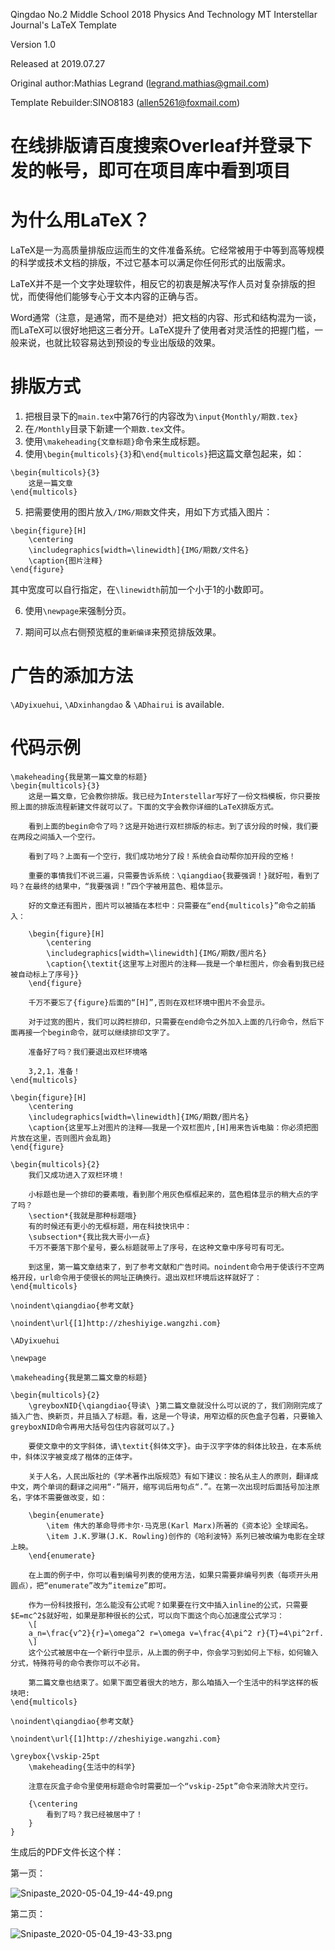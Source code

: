 Qingdao No.2 Middle School 2018 Physics And Technology MT Interstellar Journal's LaTeX Template

Version 1.0

Released at 2019.07.27

Original author:Mathias Legrand (legrand.mathias@gmail.com) 

Template Rebuilder:SINO8183 (allen5261@foxmail.com)


# 在线排版请百度搜索Overleaf并登录下发的帐号，即可在项目库中看到项目

# 为什么用LaTeX？

LaTeX是一为高质量排版应运而生的文件准备系统。它经常被用于中等到高等规模的科学或技术文档的排版，不过它基本可以满足你任何形式的出版需求。

LaTeX并不是一个文字处理软件，相反它的初衷是解决写作人员对复杂排版的担忧，而使得他们能够专心于文本内容的正确与否。

Word通常（注意，是通常，而不是绝对）把文档的内容、形式和结构混为一谈，而LaTeX可以很好地把这三者分开。LaTeX提升了使用者对灵活性的把握门槛，一般来说，也就比较容易达到预设的专业出版级的效果。


# 排版方式
1. 把根目录下的```main.tex```中第76行的内容改为```\input{Monthly/期数.tex}```
2. 在```/Monthly```目录下新建一个```期数.tex```文件。
3. 使用```\makeheading{文章标题}```命令来生成标题。
4. 使用```\begin{multicols}{3}```和```\end{multicols}```把这篇文章包起来，如：
```
\begin{multicols}{3}
    这是一篇文章
\end{multicols}
```
5. 把需要使用的图片放入```/IMG/期数```文件夹，用如下方式插入图片：
```
\begin{figure}[H]
    \centering
    \includegraphics[width=\linewidth]{IMG/期数/文件名}
    \caption{图片注释}
\end{figure}
```
其中宽度可以自行指定，在```\linewidth```前加一个小于1的小数即可。

6. 使用```\newpage```来强制分页。

7. 期间可以点右侧预览框的```重新编译```来预览排版效果。

# 广告的添加方法
```\ADyixuehui```, ```\ADxinhangdao``` & ```\ADhairui``` is available.

# 代码示例
```
\makeheading{我是第一篇文章的标题}
\begin{multicols}{3}
    这是一篇文章，它会教你排版。我已经为Interstellar写好了一份文档模板，你只要按照上面的排版流程新建文件就可以了。下面的文字会教你详细的LaTeX排版方式。
    
    看到上面的begin命令了吗？这是开始进行双栏排版的标志。到了该分段的时候，我们要在两段之间插入一个空行。
    
    看到了吗？上面有一个空行，我们成功地分了段！系统会自动帮你加开段的空格！
    
    重要的事情我们不说三遍，只需要告诉系统：\qiangdiao{我要强调！}就好啦，看到了吗？在最终的结果中，“我要强调！”四个字被用蓝色、粗体显示。
    
    好的文章还有图片，图片可以被插在本栏中：只需要在“end{multicols}”命令之前插入：
    
    \begin{figure}[H]
        \centering
        \includegraphics[width=\linewidth]{IMG/期数/图片名}
        \caption{\textit{这里写上对图片的注释——我是一个单栏图片，你会看到我已经被自动标上了序号}}
    \end{figure}
    
    千万不要忘了{figure}后面的“[H]”,否则在双栏环境中图片不会显示。
    
    对于过宽的图片，我们可以跨栏排印，只需要在end命令之外加入上面的几行命令，然后下面再接一个begin命令，就可以继续排印文字了。
    
    准备好了吗？我们要退出双栏环境咯
    
    3,2,1，准备！
\end{multicols}
    
\begin{figure}[H]
    \centering
    \includegraphics[width=\linewidth]{IMG/期数/图片名}
    \caption{这里写上对图片的注释——我是一个双栏图片,[H]用来告诉电脑：你必须把图片放在这里，否则图片会乱跑}
\end{figure}
    
\begin{multicols}{2}
    我们又成功进入了双栏环境！
    
    小标题也是一个排印的要素哦，看到那个用灰色框框起来的，蓝色粗体显示的稍大点的字了吗？
    \section*{我就是那种标题哦}
    有的时候还有更小的无框标题，用在科技快讯中：
    \subsection*{我比我大哥小一点}
    千万不要落下那个星号，要么标题就带上了序号，在这种文章中序号可有可无。
    
    到这里，第一篇文章结束了，到了参考文献和广告时间。noindent命令用于使该行不空两格开段，url命令用于使很长的网址正确换行。退出双栏环境后这样就好了：
\end{multicols}

\noindent\qiangdiao{参考文献}

\noindent\url{[1]http://zheshiyige.wangzhi.com}

\ADyixuehui

\newpage

\makeheading{我是第二篇文章的标题}

\begin{multicols}{2}
    \greyboxNID{\qiangdiao{导读\ }第二篇文章就没什么可以说的了，我们刚刚完成了插入广告、换新页，并且插入了标题。看，这是一个导读，用窄边框的灰色盒子包着，只要输入greyboxNID命令再用大括号包住内容就可以了。}
    
    要使文章中的文字斜体，请\textit{斜体文字}。由于汉字字体的斜体比较丑，在本系统中，斜体汉字被变成了楷体的正体字。
    
    关于人名，人民出版社的《学术著作出版规范》有如下建议：按名从主人的原则，翻译成中文，两个单词的翻译之间用“·”隔开，缩写词后用句点“.”。在第一次出现时后面括号加注原名，字体不需要做改变，如：
    
    \begin{enumerate}
        \item 伟大的革命导师卡尔·马克思(Karl Marx)所著的《资本论》全球闻名。
        \item J.K.罗琳(J.K. Rowling)创作的《哈利波特》系列已被改编为电影在全球上映。
    \end{enumerate}
    
    在上面的例子中，你可以看到编号列表的使用方法，如果只需要非编号列表（每项开头用圆点），把“enumerate”改为“itemize”即可。
    
    作为一份科技报刊，怎么能没有公式呢？如果要在行文中插入inline的公式，只需要$E=mc^2$就好啦，如果是那种很长的公式，可以向下面这个向心加速度公式学习：
    \[
    a_n=\frac{v^2}{r}=\omega^2 r=\omega v=\frac{4\pi^2 r}{T}=4\pi^2rf.
    \]
    这个公式被居中在一个新行中显示，从上面的例子中，你会学习到如何上下标，如何输入分式，特殊符号的命令表你可以不必背。
    
    第二篇文章也结束了。如果下面空着很大的地方，那么咱插入一个生活中的科学这样的板块吧:
\end{multicols}

\noindent\qiangdiao{参考文献}

\noindent\url{[1]http://zheshiyige.wangzhi.com}

\greybox{\vskip-25pt
    \makeheading{生活中的科学}
    
    注意在灰盒子命令里使用标题命令时需要加一个“vskip-25pt”命令来消除大片空行。
    
    {\centering
        看到了吗？我已经被居中了！
    }
}
```

生成后的PDF文件长这个样：

第一页：

![Snipaste_2020-05-04_19-44-49.png](https://i.loli.net/2020/05/04/NA3XDchI7iSTvRl.png)

第二页：


![Snipaste_2020-05-04_19-43-33.png](https://i.loli.net/2020/05/04/2ZWsgXd5cALyG1q.png)


